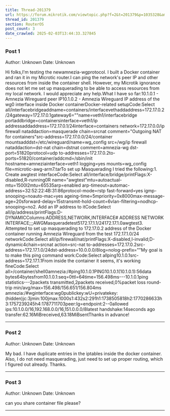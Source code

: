```yaml
---
title: Thread-201379
url: https://forum.mikrotik.com/viewtopic.php?f=2&t=201379&p=1035328&amp;sid=49f92a630bc7970d8ca50523be880e8f#p1035328
thread_id: 201379
section: RouterOS
post_count: 3
date_crawled: 2025-02-03T13:44:33.327845
---
```


### Post 1
Author: Unknown
Date: Unknown

Hi folks,I'm testing the newamnezia-wgprotocol. I built a Docker container and ran it in my Microtic router.I can ping the network's peer IP and other resources from inside the container shell. However, my Microtik ignorance does not let me set up masquerading to be able to access resources from my local network. I would appreciate any help.What I have so far:10.1.0.1 - Amnezia Wireguard peer IP10.1.0.2 - Amnezia Wireguard IP address of the wg0 interface inside Docker containerDocker-related setupCode:Select all/interfacebridgeaddname=containers/interfacevethaddaddress=172.17.0.2/24gateway=172.17.0.1gateway6=""name=veth1/interfacebridge portaddbridge=containersinterface=veth1/ip addressaddaddress=172.17.0.1/24interface=containers network=172.17.0.0/ip firewall nataddaction=masquerade chain=srcnat comment="Outgoing NAT for containers"src-address=172.17.0.0/24/container mountsadddst=/etc/wireguard/name=wg_config src=/wg/ip firewall nataddaction=dst-nat chain=dstnat comment=amnezia-wg dst-port=51820protocol=udp to-addresses=172.17.0.2to-ports=51820/container/addcmd=/sbin/init hostname=amneziainterface=veth1 logging=yes mounts=wg_config file=microtic-awg-arm7.tarTo set up Masquerading I tried the following:1. Create awgtest interfaceCode:Select all/interface/bridge/printFlags:X-disabled,R-running0R name="awgtest"mtu=autoactual-mtu=1500l2mtu=65535arp=enabled arp-timeout=automac-address=32:52:22:4B:31:86protocol-mode=rstp fast-forward=yes igmp-snooping=noauto-mac=yes ageing-time=5mpriority=0x8000max-message-age=20sforward-delay=15stransmit-hold-count=6vlan-filtering=nodhcp-snooping=no2. Add an IP address to itCode:Select all/ip/address/printFlags:D-DYNAMICColumns:ADDRESS,NETWORK,INTERFACE#   ADDRESS            NETWORK       INTERFACE;;;AWGMasqueradetest5172.17.1.1/24172.17.1.0awgtest3. Attempted to set up masquerading to 172.17.0.2 address of the Docker container running Amnezia Wireguard from the test 172.17.1.0/24 networkCode:Select all/ip/firewall/nat/printFlags:X-disabled,I-invalid;D-dynamic4chain=srcnat action=src-nat to-addresses=172.17.0.2src-address=172.17.1.0/24dst-address=10.0.0.0/8log=nolog-prefix=""My goal is to make this ping command work:Code:Select allping10.1.0.1src-address=172.17.1.1From inside the container it seems, it's working fineCode:Select all>/container/shell0amnezia:/#ping10.1.0.1PING10.1.0.1(10.1.0.1):56data bytes64bytesfrom10.1.0.1:seq=0ttl=64time=156.498ms---10.1.0.1ping statistics---2packets transmitted,2packets received,0%packet loss
round-trip min/avg/max=156.498/156.651/156.804ms
amnezia:/#wginterface:wg0publickey:wU=privatekey:(hidden)jc:3jmin:100jmax:1000s1:432s2:291h1:1738505818h2:1770286633h3:1757239245h4:1787711703peer:Ig=endpoint:2--0allowed ips:10.1.0.0/16,192.168.0.0/16,151.0.0.0/8latest handshake:14seconds ago
  transfer:62.16MiBreceived,63.18MiBsentThanks in advance!

---
### Post 2
Author: Unknown
Date: Unknown

My bad. I have duplicate entries in the iptables inside the docker container. Also, I do not need masquerading, just need to set up proper routing, which I figured out already. Thanks.

---
### Post 3
Author: Unknown
Date: Unknown

can you share container file please?

---
